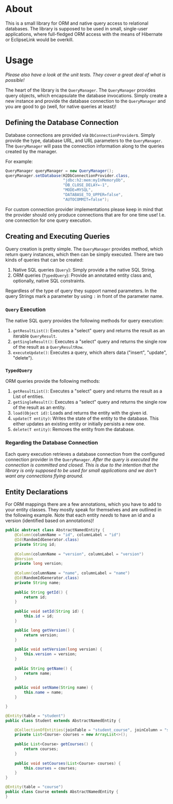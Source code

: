 # About

This is a small library for ORM and native query access to relational databases. The library is 
supposed to be used in small, single-user applications, where full-fledged ORM access with the 
means of Hibernate or EclipseLink would be overkill.

# Usage

_Please also have a look at the unit tests. They cover a great deal of what is possible!_

The heart of the library is the ```QueryManager```. The ```QueryManager``` provides query objects, 
which encapsulate the database invocations. Simply create a new instance and provide the database
connection to the ```QueryManager``` and you are good to go (well, for native queries at least)!

## Defining the Database Connection

Database connections are provided via ```DbConnectionProvider```s. Simply provide the type, database 
URL, and URL parameters to the ```QueryManager```. The ```QueryManager``` will pass the connection
information along to the queries created by the manager.

For example:
```java
QueryManager queryManager = new QueryManager();
queryManager.setDatabase(H2DbConnectionProvider.class, 
                         "jdbc:h2:mem:myInMemoryDb", 
                         "DB_CLOSE_DELAY=-1", 
                         "MODE=MYSQL", 
                         "DATABASE_TO_UPPER=false", 
                         "AUTOCOMMIT=false");
```

For custom connection provider implementations please keep in mind that the provider should only produce
connections that are for one time use! I.e. one connection for one query execution. 

## Creating and Executing Queries

Query creation  is pretty simple. The ```QueryManager``` provides method, which return query instances, 
which then can be simply executed. There are two kinds of queries that can be created:
1. Native SQL queries (```Query```): Simply provide a the native SQL String.
2. ORM queries (```TypedQuery```): Provide an annotated entity class and, optionally, native SQL constraints.

Regardless of the type of query they support named parameters. In the query Strings mark a parameter by 
using ```:``` in front of the parameter name.

### ```Query``` Execution

The native SQL query provides the following methods for query execution:
1. ```getResultList()```: Executes a "select" query and returns the result as an iterable ```QueryResult```.
2. ```getSingleResult()```: Executes a "select" query and returns the single row of the result as 
   a ```QueryResultRow```.
3. ```executeUpdate()```: Executes a query, which alters data ("insert", "update", "delete").

### ```TypedQuery```

ORM queries provide the following methods:
1. ```getResultList()```: Executes a "select" query and returns the result as a List of entities.
2. ```getSingleResult()```: Executes a "select" query and returns the single row of the result as an entity.
3. ```load(Object id)```: Loads and returns the entity with the given id.
4. ```update(T entity)```: Writes the state of the entity to the database. This either updates an existing
   entity or initially persists a new one.
5. ```delete(T entity)```: Removes the entity from the database.

### Regarding the Database Connection

Each query execution retrieves a database connection from 
the configured connection provider in the ```QueryManager```. _After the query is executed the connection is 
committed  and closed. This is due to the intention that the library is only supposed to be used for small 
applications and we don't want any connections flying around._

## Entity Declarations

For ORM mappings there are a few annotations, which you have to add to your entity classes. They mostly speak
for themselves and are outlined in the following example. Note that each entity _needs_ to have an id and a
version (identified based on annotations)!

```java
public abstract class AbstractNamedEntity {
    @Column(columnName = "id", columnLabel = "id")
    @Id(RandomIdGenerator.class)
    private String id;
    
    @Column(columnName = "version", columnLabel = "version")
    @Version
    private long version;
    
    @Column(columnName = "name", columnLabel = "name")
    @Id(RandomIdGenerator.class)
    private String name;
    
    public String getId() {
        return id;
    }
    
    public void setId(String id) {
        this.id = id;
    }

    public long getVersion() {
        return version;
    }
    
    public void setVersion(long version) {
        this.version = version;
    }
    
    public String getName() {
        return name;
    }
    
    public void setName(String name) {
        this.name = name;
    }

}

@Entity(table = "student")
public class Student extends AbstractNamedEntity {

    @CollectionOfEntities(joinTable = "student_course", joinColumn = "student_id", inverseJoinColumn = "course_id")
    private List<Course> courses = new ArrayList<>();
    
    public List<Course> getCourses() {
        return courses;
    }
    
    public void setCourses(List<Course> courses) {
        this.courses = courses;
    }
}

@Entity(table = "course")
public class Course extends AbstractNamedEntity {
}
```
